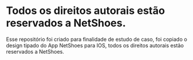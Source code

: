 # Todos os direitos autorais estão reservados a NetShoes.
Esse repositório foi criado para finalidade de estudo de caso, foi copiado o design tipado do App NetShoes para IOS, todos os direitos autorais estão reservados a NetShoes.
